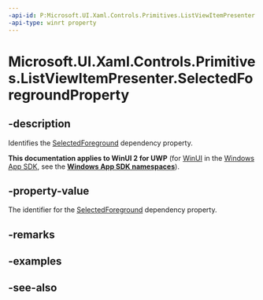 ```yaml
---
-api-id: P:Microsoft.UI.Xaml.Controls.Primitives.ListViewItemPresenter.SelectedForegroundProperty
-api-type: winrt property
---
```


<!-- Property syntax
public Windows.UI.Xaml.DependencyProperty SelectedForegroundProperty { get; }
-->

# Microsoft.UI.Xaml.Controls.Primitives.ListViewItemPresenter.SelectedForegroundProperty

## -description
Identifies the [SelectedForeground](listviewitempresenter_selectedforeground.md) dependency property.

**This documentation applies to WinUI 2 for UWP** (for [WinUI](/windows/apps/winui/winui3/) in the [Windows App SDK](/windows/apps/windows-app-sdk/), see the **[Windows App SDK namespaces](/windows/windows-app-sdk/api/winrt/)**).

## -property-value
The identifier for the [SelectedForeground](listviewitempresenter_selectedforeground.md) dependency property.

## -remarks

## -examples

## -see-also

